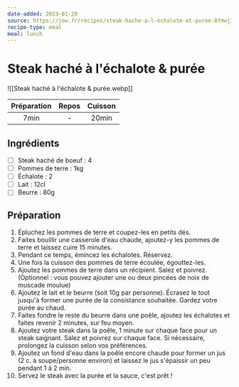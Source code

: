 ```yaml
---
date-added: 2023-01-20
source: https://jow.fr/recipes/steak-hache-a-l-echalote-et-puree-8fmwj1rcarpska5106at
recipe-type: meal
meal: lunch
---
```


# Steak haché à l'échalote & purée

![[Steak haché à l'échalote & purée.webp]]

| Préparation | Repos | Cuisson |
|:-----------:|:-----:|:-------:|
|    7min     |   -   |  20min  |

## Ingrédients

- [ ] Steak haché de boeuf : 4
- [ ] Pommes de terre : 1kg
- [ ] Échalote : 2
- [ ] Lait : 12cl
- [ ] Beurre : 80g

## Préparation

1. Épluchez les pommes de terre et coupez-les en petits dés.
2. Faites bouillir une casserole d'eau chaude, ajoutez-y les pommes de terre et laissez cuire 15 minutes.
3. Pendant ce temps, émincez les échalotes. Réservez.
4. Une fois la cuisson des pommes de terre écoulée, égouttez-les.
5. Ajoutez les pommes de terre dans un récipient. Salez et poivrez. (Optionnel : vous pouvez ajouter une ou deux pincées de noix de muscade moulue)
6. Ajoutez le lait et le beurre (soit 10g par personne). Écrasez le tout jusqu'à former une purée de la consistance souhaitée. Gardez votre purée au chaud.
7. Faites fondre le reste du beurre dans une poêle, ajoutez les échalotes et faites revenir 2 minutes, sur feu moyen.
8. Ajoutez votre steak dans la poêle, 1 minute sur chaque face pour un steak saignant. Salez et poivrez sur chaque face. Si nécessaire, prolongez la cuisson selon vos préférences.
9. Ajoutez un fond d'eau dans la poêle encore chaude pour former un jus (2 c. à soupe/personne environ) et laissez le jus s'épaissir un peu pendant 1 à 2 min.
10. Servez le steak avec la purée et la sauce, c'est prêt !
